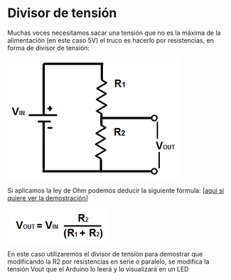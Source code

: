 
# Divisor de tensión

Muchas veces necesitamos sacar una tensión que no es la máxima de la alimentación (en este caso 5V) el truco es hacerlo por resistencias, en forma de divisor de tensión:

![](img/m3img0.png)

Si aplicamos la ley de Ohm podemos deducir la siguiente fórmula: [[aquí si quiere ver la demostración](https://programarfacil.com/blog/divisor-de-tension-en-arduino-multiplica-tus-entradas-digitales/)]

![](img/m3img1.png)

En este caso utilizaremos el divisor de tensión para demostrar que modificando la R2 por resistencias en serie o paralelo, se modifica la tensión Vout que el Arduino lo leerá y lo visualizará en un LED

